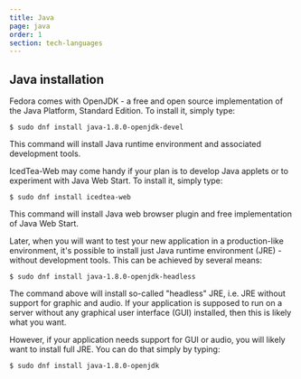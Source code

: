 ```yaml
---
title: Java
page: java
order: 1
section: tech-languages
---
```


## Java installation

Fedora comes with OpenJDK - a free and open source implementation of the Java Platform, Standard Edition. To install it, simply type:

```
$ sudo dnf install java-1.8.0-openjdk-devel
```

This command will install Java runtime environment and associated development tools.

IcedTea-Web may come handy if your plan is to develop Java applets or to experiment with Java Web Start. To install it, simply type:

```
$ sudo dnf install icedtea-web
```

This command will install Java web browser plugin and free implementation of Java Web Start.

Later, when you will want to test your new application in a production-like environment, it's possible to install just Java runtime environment (JRE) - without development tools. This can be achieved by several means:

```
$ sudo dnf install java-1.8.0-openjdk-headless
```

The command above will install so-called "headless" JRE, i.e. JRE without support for graphic and audio. If your application is supposed to run on a server without any graphical user interface (GUI) installed, then this is likely what you want.

However, if your application needs support for GUI or audio, you will likely want to install full JRE. You can do that simply by typing:

```
$ sudo dnf install java-1.8.0-openjdk
```

<!-- TODO: add section about installing JDK from 3rd parties + how to switch between them -->
